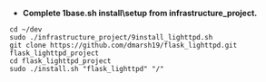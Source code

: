 - **Complete 1base.sh install\setup from infrastructure_project.**

```
cd ~/dev
sudo ./infrastructure_project/9install_lighttpd.sh
git clone https://github.com/dmarsh19/flask_lighttpd.git flask_lighttpd_project
cd flask_lighttpd_project
sudo ./install.sh "flask_lighttpd" "/"
```

